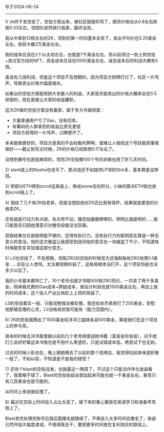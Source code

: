 写于2024-06-24

-----

1/ zk终于发空投了，空投方案出来，被社区狠狠的骂了，期货价格也从0.8左右跌倒0.33左右，但团队依然我行我素，最终没改。

我从中拿到12枚左右的ZK，领到的第一时间基本全卖了，卖出平均价在0.25美金左右，收获大概3万美金左右。

我的成本应该在2个以太坊左右，也就是7千美金左右，但以前领过一些土狗空投+卖过官方给的NFT，资金成本应该在5000美金左右，减去成本后的利润大概有5倍。

虽说有几倍利润，但是这个项目不及预期的，因为项目方把牌打烂了，社区一片骂声，导致卖出价格大幅度缩水。

如果出的空投方案能照顾大多数人的利益，大家首天能卖出的价格大概率会在0.5徘徊的，现在直接让大家的收益腰斩。

这次ZK做的空投方案没有赢家，属于多方共输局面：
* 大量普通用户亏了Gas，没有回本。
* 有筹码的人群拿到的收益比原先更低
* 项目方获得的一片骂声，口碑更坏了。

本来能做更好的，项目方是真的不会权衡利弊啊，很难让人相信这个项目能把事情做好——截止到写文时候，ZK的价格已经跌倒0.17左右了。

没想到撤号也是挺麻烦的，领完ZK空投撤100个号的余额也用了好几天时间。


2/ stark链上的Nostra也发币了，那点钱还不如提供LP领的Strk多，基本算是没挣钱。


3/ 把部分ETH跨到scroll这条链上，换成stone去吃积分，小妹的那点ETH我也放到scroll链上了。


4/ 我给了几千枚ZK给老哥，但是没想到他对ZK还比我有情怀，结果就是更低的价格卖ZK。

还有就是行动力有点弱，有点带不动，撸空投磨磨唧唧的，明明比我聪明的……我只能暂且归因他潜意识对撸空投就没当回事。

获取结果仅仅是聪明是不够的，还得有执行力，没有执行力的聪明其实算是一种无意义的意淫。他的这次被盗让我感受到连同他的意志也一块被盗了不少，不知道啥时候能恢复并加强这部分意志。

5/ L0也空投了，不及预期，领取ZRO的空投的时候官方还强制每枚ZRO收费0.1美金……实在让人想骂，太注重短期利益了，这格局根本没打开，这个项目怕是也没多少以后了。

我的小号基本都阵亡了，10个老号也就才领取500枚ZRO而已，一共卖了两千多美金，除掉我花费的Gas成本+跨链成本，我估计利润也就1500美金左右，再加上我的时间成本，这个投入产出比快赶上上班的效益了。

L0的空投着实一般，只能说勉强没被反撸，我还给张杰弟弟打了200美金，安慰他那被反撸的心灵，L0没格局但我可能有（能力范围内）。


6/ ZK的空投我腾出了1500美金给洋洋三姐妹各自500美金，算是她们在这个项目上的参与奖。

周末的时候去洋洋那里删以前的几个老号顺便送她书籍（富爸爸穷爸爸），对于她们三会好好看这本书我也是不抱什么希望的，只是试错成本低，再尝试下也无妨。

过去的时候小彭也在，晚上跟她俩去了以前的那个烧烤店，我觉得吃起来味道好像一般了，不如以前，不知道是不是我的错觉？


7/ 还有个blast的空投没发，也就最近一两周了，不过这个只能当作年化收益看了，我策略干错了，Blast的空投收益全部加起来可能也就一千美金左右，甚至只有几百美金也是可能的。

从时间上来说被反撸了。


8/ 最近在空投上时间投入占比太高了，接下来的重心要放在英语学习和准备考驾照上了。

Blast发完处理完账号后我后面撸毛就随缘了，不再投入太多时间去撸毛了，收益已然开始大幅度递减，不值得我去干，要把更多时间放在复利效应的路线上。

